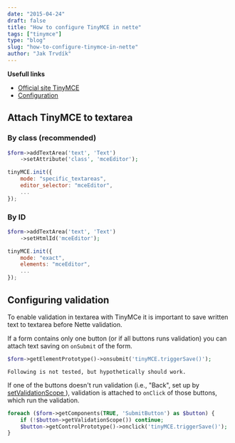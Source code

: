 ```yaml
---
date: "2015-04-24"
draft: false
title: "How to configure TinyMCE in nette"
tags: ["tinymce"]
type: "blog"
slug: "how-to-configure-tinymce-in-nette"
author: "Jak Trvdík"
---
```



**Usefull links**
- [Official site TinyMCE ]( http://www.tinymce.com/)
- [Configuration]( http://www.tinymce.com/wiki.php/Configuration)

## Attach TinyMCE to textarea

### By class (recommended)

```php
$form->addTextArea('text', 'Text')
	->setAttribute('class', 'mceEditor');
```

```js
tinyMCE.init({
	mode: "specific_textareas",
	editor_selector: "mceEditor",
	...
});
```

### By ID

```php
$form->addTextArea('text', 'Text')
	->setHtmlId('mceEditor');
```

```js
tinyMCE.init({
	mode: "exact",
	elements: "mceEditor",
	...
});
```


## Configuring validation

To enable validation in textarea with TinyMCe it is important to save written text to textarea before Nette validation.

If a form contains only one button (or if all buttons runs validation) you can attach text saving on `onSubmit` of the form.

```php
$form->getElementPrototype()->onsubmit('tinyMCE.triggerSave()');
```


```comment
Following is not tested, but hypothetically should work.
```

If one of the buttons doesn't run validation (i.e., "Back", set up by [setValidationScope ]( api:Nette\Forms\SubmitButton::setValidationScope())), validation is attached to `onClick` of those buttons, which run the validation.

```php
foreach ($form->getComponents(TRUE, 'SubmitButton') as $button) {
	if (!$button->getValidationScope()) continue;
	$button->getControlPrototype()->onclick('tinyMCE.triggerSave()');
}
```

